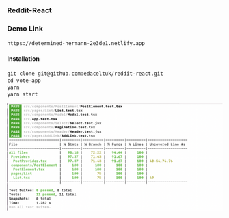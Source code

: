 ### Reddit-React


### Demo Link 
    https://determined-hermann-2e3de1.netlify.app
#### Installation
    git clone git@github.com:edaceltuk/reddit-react.git
    cd vote-app
    yarn
    yarn start


![screen](https://github.com/edaceltuk/reddit-react/blob/master/src/assets/images/tests.png)